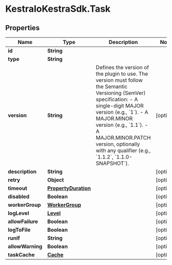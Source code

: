 # KestraIoKestraSdk.Task

## Properties

Name | Type | Description | Notes
------------ | ------------- | ------------- | -------------
**id** | **String** |  | 
**type** | **String** |  | 
**version** | **String** | Defines the version of the plugin to use.  The version must follow the Semantic Versioning (SemVer) specification:   - A single-digit MAJOR version (e.g., &#x60;1&#x60;).   - A MAJOR.MINOR version (e.g., &#x60;1.1&#x60;).   - A MAJOR.MINOR.PATCH version, optionally with any qualifier     (e.g., &#x60;1.1.2&#x60;, &#x60;1.1.0-SNAPSHOT&#x60;).  | [optional] 
**description** | **String** |  | [optional] 
**retry** | **Object** |  | [optional] 
**timeout** | [**PropertyDuration**](PropertyDuration.md) |  | [optional] 
**disabled** | **Boolean** |  | [optional] 
**workerGroup** | [**WorkerGroup**](WorkerGroup.md) |  | [optional] 
**logLevel** | [**Level**](Level.md) |  | [optional] 
**allowFailure** | **Boolean** |  | [optional] 
**logToFile** | **Boolean** |  | [optional] 
**runIf** | **String** |  | [optional] 
**allowWarning** | **Boolean** |  | [optional] 
**taskCache** | [**Cache**](Cache.md) |  | [optional] 


